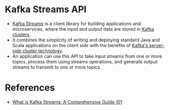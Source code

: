 # Kafka Streams API
- [Kafka Streams](https://kafka.apache.org/documentation/streams/) is a client library for building applications and microservices, where the input and output data are stored in [Kafka clusters](../../4_MessageBrokers/Kafka/Readme.md). 
- It combines the simplicity of writing and deploying standard Java and Scala applications on the client side with the benefits of [Kafka's server-side cluster technology](../../4_MessageBrokers/Kafka/Readme.md).
- An application can use this API to take input streams from one or more topics, process them using streams operations, and generate output streams to transmit to one or more topics.

# References
- [What is Kafka Streams: A Comprehensive Guide 101](https://hevodata.com/learn/kafka-streams/)